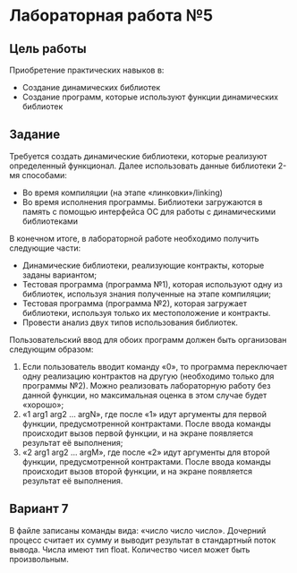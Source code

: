 # Лабораторная работа №5  

## Цель работы  
Приобретение практических навыков в:
- Создание динамических библиотек
- Создание программ, которые используют функции динамических библиотек

## Задание  

Требуется создать динамические библиотеки, которые реализуют определенный функционал. Далее использовать данные библиотеки 2-мя способами:
- Во время компиляции (на этапе «линковки»/linking)
- Во время исполнения программы. Библиотеки загружаются в память с помощью интерфейса ОС для работы с динамическими библиотеками


В конечном итоге, в лабораторной работе необходимо получить следующие части:
- Динамические библиотеки, реализующие контракты, которые заданы вариантом;
- Тестовая программа (программа №1), которая используют одну из библиотек, используя знания полученные на этапе компиляции;
- Тестовая программа (программа №2), которая загружает библиотеки, используя только их местоположение и контракты.
- Провести анализ двух типов использования библиотек.

Пользовательский ввод для обоих программ должен быть организован следующим образом:
1. Если пользователь вводит команду «0», то программа переключает одну реализацию контрактов на другую (необходимо только для программы №2). Можно реализовать лабораторную работу без данной функции, но максимальная оценка в этом случае будет «хорошо»;
2. «1 arg1 arg2 … argN», где после «1» идут аргументы для первой функции, предусмотренной контрактами. После ввода команды происходит вызов первой функции, и на экране появляется результат её выполнения;
3. «2 arg1 arg2 … argM», где после «2» идут аргументы для второй функции, предусмотренной контрактами. После ввода команды происходит вызов второй функции, и на экране появляется результат её выполнения.


## Вариант 7  
В файле записаны команды вида: «число число число». Дочерний процесс считает их сумму и выводит результат в стандартный поток вывода. Числа имеют тип float. Количество чисел может быть произвольным.
